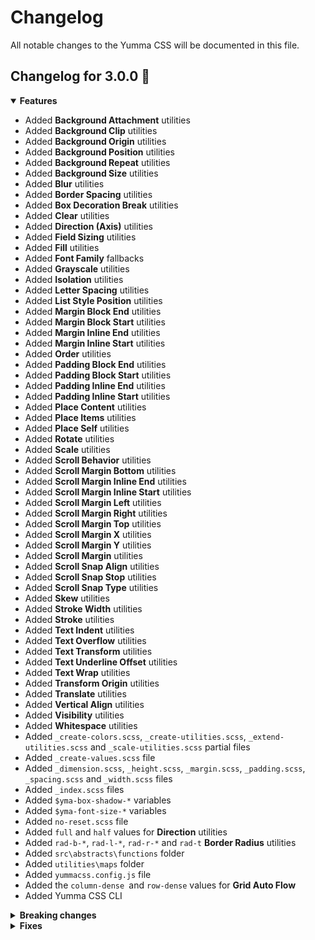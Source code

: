 # Changelog

All notable changes to the Yumma CSS will be documented in this file.

## Changelog for 3.0.0 🎉

<details open>
<summary>
    <b>Features</b>
</summary>

- Added **Background Attachment** utilities
- Added **Background Clip** utilities
- Added **Background Origin** utilities
- Added **Background Position** utilities
- Added **Background Repeat** utilities
- Added **Background Size** utilities
- Added **Blur** utilities
- Added **Border Spacing** utilities
- Added **Box Decoration Break** utilities
- Added **Clear** utilities
- Added **Direction (Axis)** utilities
- Added **Field Sizing** utilities
- Added **Fill** utilities
- Added **Font Family** fallbacks
- Added **Grayscale** utilities
- Added **Isolation** utilities
- Added **Letter Spacing** utilities
- Added **List Style Position** utilities
- Added **Margin Block End** utilities
- Added **Margin Block Start** utilities
- Added **Margin Inline End** utilities
- Added **Margin Inline Start** utilities
- Added **Order** utilities
- Added **Padding Block End** utilities
- Added **Padding Block Start** utilities
- Added **Padding Inline End** utilities
- Added **Padding Inline Start** utilities
- Added **Place Content** utilities
- Added **Place Items** utilities
- Added **Place Self** utilities
- Added **Rotate** utilities
- Added **Scale** utilities
- Added **Scroll Behavior** utilities
- Added **Scroll Margin Bottom** utilities
- Added **Scroll Margin Inline End** utilities
- Added **Scroll Margin Inline Start** utilities
- Added **Scroll Margin Left** utilities
- Added **Scroll Margin Right** utilities
- Added **Scroll Margin Top** utilities
- Added **Scroll Margin X** utilities
- Added **Scroll Margin Y** utilities
- Added **Scroll Margin** utilities
- Added **Scroll Snap Align** utilities
- Added **Scroll Snap Stop** utilities
- Added **Scroll Snap Type** utilities
- Added **Skew** utilities
- Added **Stroke Width** utilities
- Added **Stroke** utilities
- Added **Text Indent** utilities
- Added **Text Overflow** utilities
- Added **Text Transform** utilities
- Added **Text Underline Offset** utilities
- Added **Text Wrap** utilities
- Added **Transform Origin** utilities
- Added **Translate** utilities
- Added **Vertical Align** utilities
- Added **Visibility** utilities
- Added **Whitespace** utilities
- Added `_create-colors.scss`, `_create-utilities.scss`, `_extend-utilities.scss` and `_scale-utilities.scss` partial files
- Added `_create-values.scss` file
- Added `_dimension.scss`, `_height.scss`, `_margin.scss`, `_padding.scss`, `_spacing.scss` and `_width.scss` files
- Added `_index.scss` files
- Added `$yma-box-shadow-*` variables
- Added `$yma-font-size-*` variables
- Added `no-reset.scss` file
- Added `full` and `half` values for **Direction** utilities
- Added `rad-b-*`, `rad-l-*`, `rad-r-*` and `rad-t` **Border Radius** utilities
- Added `src\abstracts\functions` folder
- Added `utilities\maps` folder
- Added `yummacss.config.js` file
- Added the `column-dense `and `row-dense` values for **Grid Auto Flow**
- Added Yumma CSS CLI

</details>

<details>

<summary>
    <b>Breaking changes</b>
</summary>

- Grouped related utilities and variants
- Included new and improved **Font Size** utilities
- Merged **Filters** and **Effects** subcategories into a **Effect** category
- Migrated base styles functionality to config file
- Migrated from `@import` to `@use` and `@forwards`
- Migrated from Common Js to ESM
- Migrated to Dart SCSS
- Moved `yumma-cli` to `bin\yumma-cli.js`
- Optimized `dist\yumma.css` file performance
- Optimized `dist\yumma.min.css` file performance
- Refactored **Bottom / Left / Right / Top** `d-` prefix utility syntax
- Removed `.cnt{}` utility class
- Removed `.ins{}` utility class
- Removed `coreFile()` function
- Removed `d-` and `l-` from color utilities
- Removed `dist\yumma-core.css` file
- Removed `dist\yumma-core.min.scss` file
- Removed `fs-b` utility class
- Removed `hidden` and `none` properties from **Text Decoration Style** utilities
- Removed `minifiedCoreFile()` function
- Removed the font-size variable variants
- Rename `yummacss-cli` file to `yumma-cli`
- Rename the `*-variants()` mixins to `*-scaling()`
- Renamed `_base.scss` to `base\_stylecent.scss`
- Renamed `_core.scss` to `no-reset.scss`
- Renamed `_functions.scss` to `_ignore-neutral.scss`
- Renamed `_layout.scss` to `_positioning.scss`
- Renamed `gulpfile.js` file name to `gulpfile.mjs`
- Renamed `index.scss` to `yummacss.scss`
- Renamed `src\abstracts\mixins\_color.scss` to `src\abstracts\mixins\_create-colors.scss`
- Reworked **Box Model** utilities generation
- Updated **Columns** utilities syntax from `cols-*` to `c-*`
- Updated **Dimension** utilities syntax from `dim-*` to `d-*`
- Updated **Direction Bottom** utilities syntax from `dir-b-*` to `bo-*`
- Updated **Direction Inset** utilities syntax from `dir-i-*` to `i-*`
- Updated **Direction Left** utilities syntax from `dir-l-*` to `l-*`
- Updated **Direction Right** utilities syntax from `dir-r-*` to `r-*`
- Updated **Direction Top** utilities syntax from `dir-t-*` to `t-*`
- Updated **Direction** utilities to utilize rem as unit
- Updated **Max Dimension** utilities syntax from `max-dim-*` to `max-d-*`
- Updated **Min Dimension** utilities syntax from `min-dim-*` to `min-d-*`
- Updated **Spacing X** utilities syntax from `s-x-*` to `sx-*`
- Updated **Spacing Y** utilities syntax from `s-y-*` to `sy-*`
- Updated color generation logic
- Updated color shade percentage from 10% to 14%
- Updated color utility range from 1-6 to 1-12

</details>

<details>
<summary>
    <b>Fixes</b>
</summary>

- Fixed responsive breakpoint utilities not overriding existent utilities [#2](https://github.com/yumma-lib/yumma-css/issues/2)
- Fixed duplicated utilities in `yumma.css` and `yumma.min.css` files [#3](https://github.com/yumma-lib/yumma-css/issues/3)

</details>
